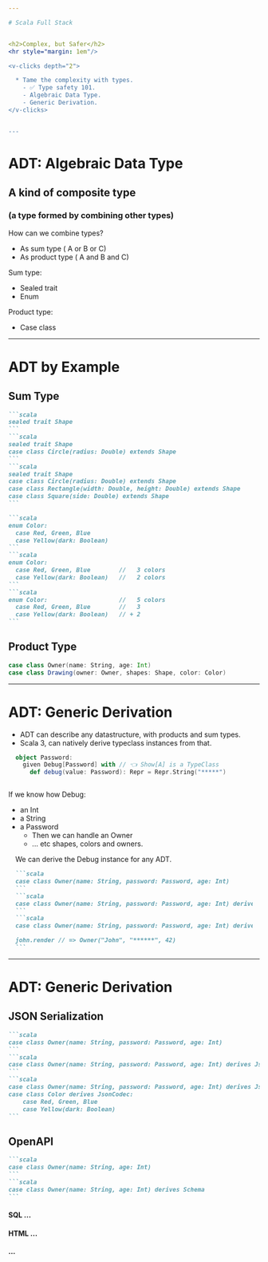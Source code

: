 ```yaml
---

# Scala Full Stack


<h2>Complex, but Safer</h2>
<hr style="margin: 1em"/> 

<v-clicks depth="2">

  * Tame the complexity with types.
    - ✅ Type safety 101.
    - Algebraic Data Type.
    - Generic Derivation.
</v-clicks>


---
```



# ADT: Algebraic Data Type

## A kind of composite type

### (a type formed by combining other types)

<v-clicks depth="4" style="margin: 2em">
  
  How can we combine types?

  - As sum type ( A or B or C)
  - As product type ( A and B and C)
</v-clicks>

<div grid="~ cols-2">
  <div>
<v-clicks depth="4" style="margin: 2em">
  
   Sum type: 
   - Sealed trait
   - Enum
</v-clicks>    
  </div>
  <div>
<v-clicks depth="4" style="margin: 2em">
  
   Product type: 
   - Case class
</v-clicks>    
  </div>
</div>


---

# ADT by Example

## Sum Type
````md magic-move
```scala
sealed trait Shape
```
```scala
sealed trait Shape
case class Circle(radius: Double) extends Shape
```
```scala
sealed trait Shape
case class Circle(radius: Double) extends Shape
case class Rectangle(width: Double, height: Double) extends Shape
case class Square(side: Double) extends Shape
```
````

<v-click>

````md magic-move
```scala
enum Color:
  case Red, Green, Blue
  case Yellow(dark: Boolean)
```
```scala
enum Color:
  case Red, Green, Blue        //   3 colors
  case Yellow(dark: Boolean)   //   2 colors
```
```scala
enum Color:                    //   5 colors
  case Red, Green, Blue        //   3 
  case Yellow(dark: Boolean)   // + 2 
```
````
</v-click>
<v-click>

<h2>Product Type</h2>

```scala
case class Owner(name: String, age: Int)
case class Drawing(owner: Owner, shapes: Shape, color: Color)
```

</v-click>

---

# ADT: Generic Derivation

<v-clicks depth="1">

 * ADT can describe any datastructure, with products and sum types.
 * Scala 3, can natively derive typeclass instances from that.

```scala
  object Password:
    given Debug[Password] with // 👈 Show[A] is a TypeClass
      def debug(value: Password): Repr = Repr.String("*****")
```

</v-clicks>


<div grid="~ cols-[35%_70%] gap-2">
  <div>

<div v-click style="margin-top:2em">
 If we know how Debug:
</div>

<v-clicks depth="4">

   * an Int
   * a String
   * a Password
     * Then we can handle an Owner
     * ... etc shapes, colors and owners.
</v-clicks>  
</div>
<div v-click style="margin:1em">

  We can derive the Debug instance for any ADT.

````md magic-move {at:9}
```scala
case class Owner(name: String, password: Password, age: Int)
```
```scala
case class Owner(name: String, password: Password, age: Int) derives Debug
```
```scala
case class Owner(name: String, password: Password, age: Int) derives Debug

john.render // => Owner("John", "******", 42)
```
````
</div>
</div>

---

# ADT: Generic Derivation

## JSON Serialization

````md magic-move
```scala
case class Owner(name: String, password: Password, age: Int)
```
```scala
case class Owner(name: String, password: Password, age: Int) derives JsonCodec
```
```scala
case class Owner(name: String, password: Password, age: Int) derives JsonCodec
case class Color derives JsonCodec:
    case Red, Green, Blue
    case Yellow(dark: Boolean)
```
````
<v-click>

## OpenAPI

````md magic-move
```scala
case class Owner(name: String, age: Int)
```
```scala
case class Owner(name: String, age: Int) derives Schema
```
````
</v-click>

<v-click>

#### SQL ...
#### HTML ...
#### ...

</v-click>
